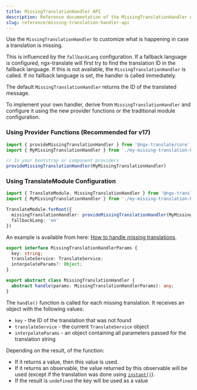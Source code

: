 ```yaml
---
title: MissingTranslationHandler API
description: Reference documentation of the MissingTranslationHandler API for ngx-translate.
slug: reference/missing-translation-handler-api
---
```


Use the `MissingTranslationHandler` to customize what is happening in case
a translation is missing.

This is influenced by the `fallbackLang` configuration. If a fallback language is configured,
ngx-translate will first try to find the translation ID in the fallback language.
If this is not available, the `MissingTranslationHandler` is called. If no fallback language is set,
the handler is called immediately.

The default `MissingTranslationHandler` returns the ID of the translated message.

To implement your own handler, derive from `MissingTranslationHandler` and
configure it using the new provider functions or the traditional module configuration.

### Using Provider Functions (Recommended for v17)

```typescript
import { provideMissingTranslationHandler } from '@ngx-translate/core';
import { MyMissingTranslationHandler } from './my-missing-translation-handler';

// In your bootstrap or component providers
provideMissingTranslationHandler(MyMissingTranslationHandler)
```

### Using TranslateModule Configuration

```typescript
import { TranslateModule, MissingTranslationHandler } from '@ngx-translate/core';
import { MyMissingTranslationHandler } from './my-missing-translation-handler';

TranslateModule.forRoot({
  missingTranslationHandler: provideMissingTranslationHandler(MyMissingTranslationHandler),
  fallbackLang: 'en'
})
```

An example is available from here: [How to handle missing translations](/recipes/handle-missing-translations/).

~~~ts
export interface MissingTranslationHandlerParams {
  key: string;
  translateService: TranslateService;
  interpolateParams?: Object;
}

export abstract class MissingTranslationHandler {
  abstract handle(params: MissingTranslationHandlerParams): any;
}
~~~

The `handle()` function is called for each missing translation. It receives an object with the following values:

* `key` - the ID of the translation that was not found
* `translateService` - the current `TranslateService` object
* `interpolateParams` - an object containing all parameters passed for the translation string

Depending on the result, of the function:

* If it returns a value, then this value is used.
* If it returns an observable, the value returned by this observable will be used (except if the translation
  was done using [`instant()`](/reference/translate-service-api/#instant)).
* If the result is `undefined` the key will be used as a value
